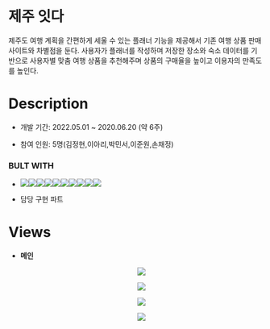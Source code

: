 #  제주 잇다
제주도 여행 계획을 간편하게 세울 수 있는 플래너 기능을 제공해서 기존 여행 상품 판매 사이트와 차별점을 둔다. 
사용자가 플래너를 작성하며 저장한 장소와 숙소 데이터를 기반으로 사용자별 맞춤 여행 상품을 추천해주며 
상품의 구매율을 높이고 이용자의 만족도를 높인다.




# Description

- 개발 기간: 2022.05.01 ~ 2020.06.20 (약 6주)

- 참여 인원: 5명(김정현,이아리,박민서,이준원,손채정)

### BULT WITH
- <img src="https://img.shields.io/badge/SpringBoot-6DB33F?style=flat-square&logo=Spring&logoColor=white"><img src="https://img.shields.io/badge/HTML-E34F26?style=flat-square&logo=HTML5&logoColor=white"/><img src="https://img.shields.io/badge/CSS-1572B6?style=flat-square&logo=CSS3&logoColor=white"/><img src="https://img.shields.io/badge/JAVASCRIPT-F7DF1E?style=flat-square&logo=JAVASCRIPT&logoColor=white"/><img src="https://img.shields.io/badge/jquery-0769AD?style=flat-square&logo=jquery&logoColor=white"><img src="https://img.shields.io/badge/BOOTSTRAP-7952B3?style=flat-square&logo=BOOTSTRAP&logoColor=white"/><img src="https://img.shields.io/badge/JAVA-007396?style=flat-square&logo=java&logoColor=white"><img src="https://img.shields.io/badge/oracle-F80000?style=flat-square&logo=oracle&logoColor=white"><img src="https://img.shields.io/badge/github-181717?style=flat-square&logo=github&logoColor=white"><img src="https://img.shields.io/badge/apache tomcat-F8DC75?style=flat-square&logo=apachetomcat&logoColor=white">

- 담당 구현 파트


# Views

- **메인**

  <p align="center"><img src="https://user-images.githubusercontent.com/98471267/175023777-084e1eae-7f4d-4ad8-bd32-6f3a83164fe3.gif"/></p>
  <p align="center"><img src="https://user-images.githubusercontent.com/98471267/175024408-8bb1b61b-4c56-4910-a774-ba55f8bb32b0.gif"/></p>
  <p align="center"><img src="https://user-images.githubusercontent.com/98471267/175024415-95aae0ee-c502-49aa-ba53-47d33ee3511a.gif"/></p>
  <p align="center"><img src="https://user-images.githubusercontent.com/98471267/175024419-7029cf5d-6a91-4c6a-b529-365de58e9b75.gif"/></p>
